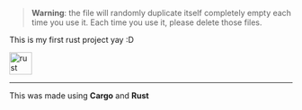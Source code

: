 
> **Warning**: the file will randomly duplicate itself completely empty each time you use it. Each time you use it, please delete those files.




This is my first rust project yay :D


<img src="https://skillicons.dev/icons?i=rust" alt="rust" height="40"/>

------------------------------------------------------------------------

This was made using **Cargo** and **Rust**
